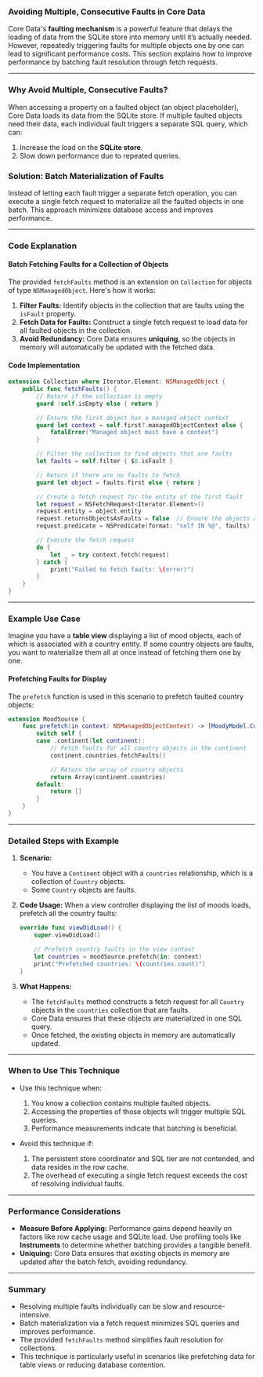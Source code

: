 ### **Avoiding Multiple, Consecutive Faults in Core Data**

Core Data's **faulting mechanism** is a powerful feature that delays the loading of data from the SQLite store into memory until it’s actually needed. However, repeatedly triggering faults for multiple objects one by one can lead to significant performance costs. This section explains how to improve performance by batching fault resolution through fetch requests.

---

### **Why Avoid Multiple, Consecutive Faults?**

When accessing a property on a faulted object (an object placeholder), Core Data loads its data from the SQLite store. If multiple faulted objects need their data, each individual fault triggers a separate SQL query, which can:
1. Increase the load on the **SQLite store**.
2. Slow down performance due to repeated queries.

### **Solution: Batch Materialization of Faults**
Instead of letting each fault trigger a separate fetch operation, you can execute a single fetch request to materialize all the faulted objects in one batch. This approach minimizes database access and improves performance.

---

### **Code Explanation**

#### **Batch Fetching Faults for a Collection of Objects**
The provided `fetchFaults` method is an extension on `Collection` for objects of type `NSManagedObject`. Here's how it works:

1. **Filter Faults:** Identify objects in the collection that are faults using the `isFault` property.
2. **Fetch Data for Faults:** Construct a single fetch request to load data for all faulted objects in the collection.
3. **Avoid Redundancy:** Core Data ensures **uniquing**, so the objects in memory will automatically be updated with the fetched data.

#### **Code Implementation**
```swift
extension Collection where Iterator.Element: NSManagedObject {
    public func fetchFaults() {
        // Return if the collection is empty
        guard !self.isEmpty else { return }

        // Ensure the first object has a managed object context
        guard let context = self.first?.managedObjectContext else {
            fatalError("Managed object must have a context")
        }

        // Filter the collection to find objects that are faults
        let faults = self.filter { $0.isFault }

        // Return if there are no faults to fetch
        guard let object = faults.first else { return }

        // Create a fetch request for the entity of the first fault
        let request = NSFetchRequest<Iterator.Element>()
        request.entity = object.entity
        request.returnsObjectsAsFaults = false  // Ensure the objects are fully materialized
        request.predicate = NSPredicate(format: "self IN %@", faults)

        // Execute the fetch request
        do {
            let _ = try context.fetch(request)
        } catch {
            print("Failed to fetch faults: \(error)")
        }
    }
}
```

---

### **Example Use Case**

Imagine you have a **table view** displaying a list of mood objects, each of which is associated with a country entity. If some country objects are faults, you want to materialize them all at once instead of fetching them one by one.

#### **Prefetching Faults for Display**
The `prefetch` function is used in this scenario to prefetch faulted country objects:
```swift
extension MoodSource {
    func prefetch(in context: NSManagedObjectContext) -> [MoodyModel.Country] {
        switch self {
        case .continent(let continent):
            // Fetch faults for all country objects in the continent
            continent.countries.fetchFaults()

            // Return the array of country objects
            return Array(continent.countries)
        default:
            return []
        }
    }
}
```

---

### **Detailed Steps with Example**

1. **Scenario:**
   - You have a `Continent` object with a `countries` relationship, which is a collection of `Country` objects.
   - Some `Country` objects are faults.

2. **Code Usage:**
   When a view controller displaying the list of moods loads, prefetch all the country faults:
   ```swift
   override func viewDidLoad() {
       super.viewDidLoad()

       // Prefetch country faults in the view context
       let countries = moodSource.prefetch(in: context)
       print("Prefetched countries: \(countries.count)")
   }
   ```

3. **What Happens:**
   - The `fetchFaults` method constructs a fetch request for all `Country` objects in the `countries` collection that are faults.
   - Core Data ensures that these objects are materialized in one SQL query.
   - Once fetched, the existing objects in memory are automatically updated.

---

### **When to Use This Technique**

- Use this technique when:
  1. You know a collection contains multiple faulted objects.
  2. Accessing the properties of those objects will trigger multiple SQL queries.
  3. Performance measurements indicate that batching is beneficial.

- Avoid this technique if:
  1. The persistent store coordinator and SQL tier are not contended, and data resides in the row cache.
  2. The overhead of executing a single fetch request exceeds the cost of resolving individual faults.

---

### **Performance Considerations**

- **Measure Before Applying:** Performance gains depend heavily on factors like row cache usage and SQLite load. Use profiling tools like **Instruments** to determine whether batching provides a tangible benefit.
- **Uniquing:** Core Data ensures that existing objects in memory are updated after the batch fetch, avoiding redundancy.

---

### **Summary**

- Resolving multiple faults individually can be slow and resource-intensive.
- Batch materialization via a fetch request minimizes SQL queries and improves performance.
- The provided `fetchFaults` method simplifies fault resolution for collections.
- This technique is particularly useful in scenarios like prefetching data for table views or reducing database contention.
